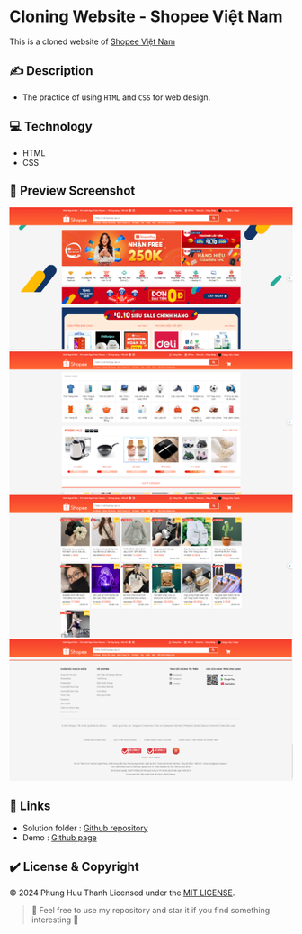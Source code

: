# Cloning Website - Shopee Việt Nam

This is a cloned website of [Shopee Việt Nam](https://shopee.vn/)

## ✍ Description
- The practice of using `HTML` and `CSS` for web design.

## 💻 Technology
- HTML
- CSS

## 📸 Preview Screenshot
![Laptop Demo 1](./assets/img/demo/demo1.png)
![Laptop Demo 2](./assets/img/demo/demo2.png)
![Laptop Demo 3](./assets/img/demo/demo3.PNG)
![Laptop Demo 4](./assets/img/demo/demo4.PNG)

## 📎 Links

- Solution folder : [Github repository](https://github.com/phuuthanh2003/ShopeeUI)
- Demo : [Github page](https://clone-shopee-chu1xwiv3-phuuthanh2003s-projects.vercel.app)

## ✔️ License & Copyright
&copy; 2024 Phung Huu Thanh Licensed under the [MIT LICENSE](https://github.com/phuuthanh2003/Clone_ShopeeUI/blob/master/LICENSE).

> :love_you_gesture: Feel free to use my repository and star it if you find something interesting :love_you_gesture:
